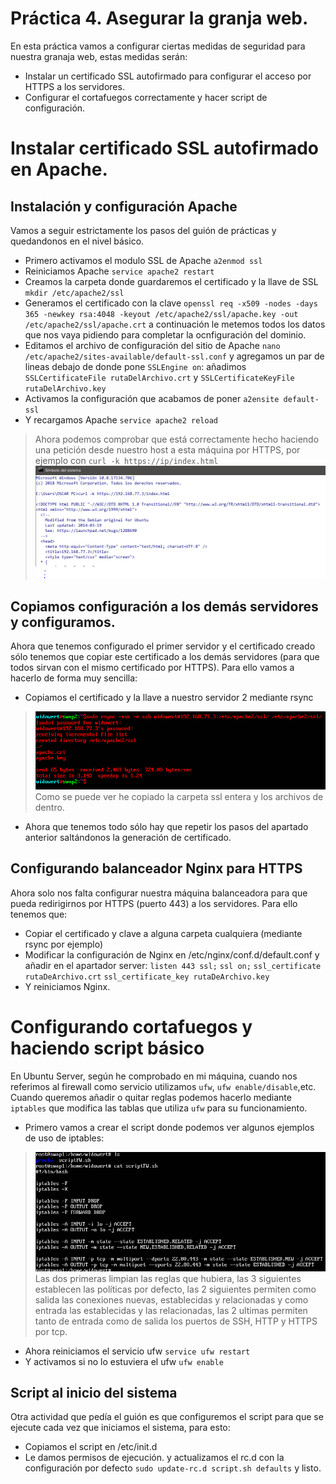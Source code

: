 # Práctica 4. Asegurar la granja web.

En esta práctica vamos a configurar ciertas medidas de seguridad para nuestra granaja web, estas medidas serán:
- Instalar un certificado SSL autofirmado para configurar el acceso por HTTPS a los servidores.
- Configurar el cortafuegos correctamente y hacer script de configuración.

# Instalar certificado SSL autofirmado en Apache.

## Instalación y configuración Apache
Vamos a seguir estrictamente los pasos del guión de prácticas y quedandonos en el nivel básico.
- Primero activamos el modulo SSL de Apache `a2enmod ssl`
- Reiniciamos Apache `service apache2 restart`
- Creamos la carpeta donde guardaremos el certificado y la llave de SSL `mkdir /etc/apache2/ssl`
- Generamos el certificado con la clave `openssl req -x509 -nodes -days 365 -newkey rsa:4048 -keyout /etc/apache2/ssl/apache.key -out /etc/apache2/ssl/apache.crt` a continuación le metemos todos los datos que nos vaya pidiendo para completar la ocnfiguración del dominio.
- Editamos el archivo de configuración del sitio de Apache `nano /etc/apache2/sites-available/default-ssl.conf` y agregamos un par de lineas debajo de donde pone `SSLEngine on`: añadimos `SSLCertificateFile rutaDelArchivo.crt` y `SSLCertificateKeyFile rutaDelArchivo.key`
- Activamos la configuración que acabamos de poner `a2ensite default-ssl`
- Y recargamos Apache `service apache2 reload`
>Ahora podemos comprobar que está correctamente hecho haciendo una petición desde nuestro host a esta máquina por HTTPS, por ejemplo con `curl -k https://ip/index.html`
![img](https://raw.githubusercontent.com/widowert/swap/master/practica4/images/curlHTTPS.png)

## Copiamos configuración a los demás servidores y configuramos.

Ahora que tenemos configurado el primer servidor y el certificado creado sólo tenemos que copiar este certificado a los demás servidores (para que todos sirvan con el mismo certificado por HTTPS). Para ello vamos a hacerlo de forma muy sencilla:
- Copiamos el certificado y la llave a nuestro servidor 2 mediante rsync
>![img](https://raw.githubusercontent.com/widowert/swap/master/practica4/images/copiaSSL.png)
Como se puede ver he copiado la carpeta ssl entera y los archivos de dentro.
- Ahora que tenemos todo sólo hay que repetir los pasos del apartado anterior saltándonos la generación de certificado.

## Configurando balanceador Nginx para HTTPS
Ahora solo nos falta configurar nuestra máquina balanceadora para que pueda redirigirnos por HTTPS (puerto 443) a los servidores. Para ello tenemos que:
- Copiar el certificado y clave a alguna carpeta cualquiera (mediante rsync por ejemplo)
- Modificar la configuración de Nginx en /etc/nginx/conf.d/default.conf y añadir en el apartador server: `listen 443 ssl;` `ssl on;` `ssl_certificate rutaDeArchivo.crt` `ssl_certificate_key rutaDeArchivo.key`
- Y reiniciamos Nginx.

# Configurando cortafuegos y haciendo script básico
En Ubuntu Server, según he comprobado en mi máquina, cuando nos referimos al firewall como servicio utilizamos `ufw`, `ufw enable/disable`,etc. Cuando queremos añadir o quitar reglas podemos hacerlo mediante `iptables` que modifica las tablas que utiliza `ufw` para su funcionamiento.
- Primero vamos a crear el script donde podemos ver algunos ejemplos de uso de iptables:
>![img](https://raw.githubusercontent.com/widowert/swap/master/practica4/images/scriptUFW.png)
Las dos primeras limpian las reglas que hubiera, las 3 siguientes establecen las políticas por defecto, las 2 siguientes permiten como salida las conexiones nuevas, establecidas y relacionadas y como entrada las establecidas y las relacionadas, las 2 ultimas permiten tanto de entrada como de salida los puertos de SSH, HTTP y HTTPS por tcp. 
- Ahora reiniciamos el servicio ufw `service ufw restart`
- Y activamos si no lo estuviera el ufw `ufw enable`
## Script al inicio del sistema
Otra actividad que pedía el guión es que configuremos el script para que se ejecute cada vez que iniciamos el sistema, para esto:
- Copiamos el script en /etc/init.d
- Le damos permisos de ejecución.
y actualizamos el rc.d con la configuración por defecto `sudo update-rc.d script.sh defaults` y listo.
